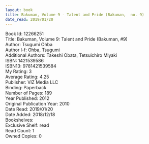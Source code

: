 ```yaml
---
layout: book
title: Bakuman, Volume 9 - Talent and Pride (Bakuman,  no. 9)
date_read: 2019/01/20
---
```


Book Id: 12266251<br />
Title: Bakuman, Volume 9: Talent and Pride (Bakuman, #9)<br />
Author: Tsugumi Ohba<br />
Author l-f: Ohba, Tsugumi<br />
Additional Authors: Takeshi Obata, Tetsuichiro Miyaki<br />
ISBN: 1421539586<br />
ISBN13: 9781421539584<br />
My Rating: 3<br />
Average Rating: 4.25<br />
Publisher: VIZ Media LLC<br />
Binding: Paperback<br />
Number of Pages: 189<br />
Year Published: 2012<br />
Original Publication Year: 2010<br />
Date Read: 2019/01/20<br />
Date Added: 2018/12/18<br />
Bookshelves: <br />
Exclusive Shelf: read<br />
Read Count: 1<br />
Owned Copies: 0<br />

